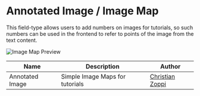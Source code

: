 # Annotated Image / Image Map

This field-type allows users to add numbers on images for tutorials, so such numbers can be used in the frontend to refer to points of the image from the text content.

<img src="https://a.storyblok.com/f/88751/2880x1760/8868def9b0/plugins-23.jpg" alt="Image Map Preview">

Name | Description | Author
------------ | ------------- | -------------
Annotated Image | Simple Image Maps for tutorials | [Christian Zoppi](https://github.com/christianzoppi)
